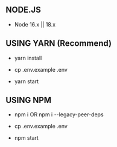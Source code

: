 ## NODE.JS

- Node 16.x || 18.x

## USING YARN (Recommend)

- yarn install

- cp .env.example .env

- yarn start

## USING NPM

- npm i OR npm i --legacy-peer-deps

- cp .env.example .env

- npm start
